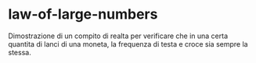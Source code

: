 # law-of-large-numbers
Dimostrazione di un compito di realta per verificare che in una certa quantita di lanci di una moneta, la frequenza di testa e croce sia sempre la stessa.
